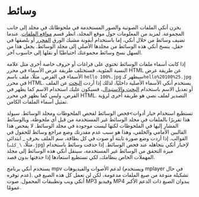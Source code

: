 # وسائط

يخزن أنكي الملفات الصوتية والصور المستخدمة في ملحوظاتك في مجلد إلى جانب المجموعة.
لمزيد من المعلومات حول موقع المجلد، انظر قسم [مواقع الملفات](files.md).
عندما تضيف وسائط من خلال أنكي، إما باستخدام أيقونة مشبك الورق [المحرر](editing.md)
أو بلصقها في حقل، ينسخ أنكي هذه الوسائط من مجلدها الأصلي إلى مجلد الوسائط.
يجعل هذا من السهل نسخ وسائط مجموعتك احتياطيًا أو نقلها إلى حاسوب آخر.

إذا كانت أسماء ملفات الوسائط تحتوي على فراغات أو حروف خاصة أخرى مثل علامة النسبة المئوية،
فستختلف طريقة عرض الأسماء في محرر HTML عن طريقة عرض الأسماء في القرص.
مثلًا، ملف باسم `hello 100%.jpg` سيظهر كـ`hello%20100%25.jpg` في محرر HTML.
يستخدم أنكي الأسماء الأصلية داخليًا، لذلك إذا أردت [البحث](searching.md) عن الملف
أو تعديل الاسم باستخدام [البحث والاستبدال](browsing.md#البحث-والاستبدال)،
فسيكون عليك استخدام الاسم كما يظهر في القرص، وليس كما يظهر في محرر HTML.
التصدير لملف نصي هو طريقة أخرى لرؤية تمثيل أسماء الملفات الكامن.

تستطيع استخدام خيار أدوات&gt;فحص الوسائط لفحص الملحوظات ومجلد الوسائط.
سيولد هذا تقريرًا بالملفات في مجلد الوسائط غير المستخدمة من قبل أي ملحوظة، وبالوسائط
المشار إليها في الملحوظات لكنها ليست موجودة في مجلد الوسائط. لا يفحص هذا
القالبين الأمامي والخلفي، وهذا هو سبب عدم مقدرتك وضع مراجع وسائط للحقول في القوالب.
إذا أردت وضع صورة ثابتة أو صوت في كل بطاقة، سم الملف بحرف \_ ابتدائي (مثلًا، `\_كلب.jpg`)
لإخبار أنكي بتجاهله عند فحص الوسائط. إذا حذفت وسائط باستخدام ميزة التحقق من
الوسائط غير المستخدمة، سينقل أنكي هذه الوسائط إلى مجلد المهملات الخاص بنظامك، لكي تستطيع
استعادها إذا حذفتها بدون قصد.

يستخدم أنكي برنامج mpv لدعم الأصوات والفيديوهات (ويستخدم mplayer في حال عدم توفره).
تشكيلة منوعة من صيغ الملفات مدعومة، لكن لن تعمل كل هذه الصيغ في أنكي ويب وتطبيقات المحمول.
صوت MP3 وفيديو MP4 يبدوان الصيغ ذات الدعم الأكبر عمومًا.
